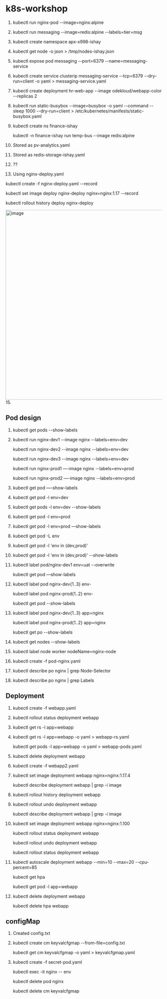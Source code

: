# k8s-workshop

1. kubectl run nginx-pod --image=nginx:alpine
2. kubectl run messaging --image=redis:alpine --labels=tier=msg 
3. kubectl create namespace apx-x998-ishay
4. kubectl get node -o json > /tmp/nodes-ishay.json
5. kubectl expose pod messaging --port=6379 --name=messaging-service
6. kubectl create service clusterip messaging-service --tcp=6379 --dry-run=client -o yaml > messaging-service.yaml
7. kubectl create deployment hr-web-app --image odekloud/webapp-color --replicas 2
8. kubectl run static-busybox --image=busybox  -o yaml --command -- sleep 1000 --dry-run=client > /etc/kubernetes/manifests/static-busybox.yaml
9. kubectl create ns finance-ishay
   
   kubectl -n finance-ishay run temp-bus --image redis:alpine
10.  Stored as pv-analytics.yaml
11. Stored as redis-storage-ishay.yaml
12. ??
13.  Using nginx-deploy.yaml

kubectl create -f nginx-deploy.yaml --record 

kubectl set image deploy nginx-deploy nginx=nginx:1.17 --record 

kubectl rollout history deploy nginx-deploy

<img width="611" alt="image" src="https://user-images.githubusercontent.com/89786937/198843559-a18e9d0e-264b-4039-bf56-a5be31e938a6.png">
15. 


## Pod design
1. kubectl get pods --show-labels
2. kubectl run nginx-dev1 --image nginx --labels=env=dev 
 
   kubectl run nginx-dev2 --image nginx --labels=env=dev

   kubectl run nginx-dev3 --image nginx --labels=env=dev

   kubectl run nginx-prod1 —-image nginx --labels=env=prod

   kubectl run nginx-prod2 —-image nginx --labels=env=prod

3. kubectl get pod —-show-labels
4. kubectl get pod -l env=dev
5. kubectl get pods -l env=dev --show-labels
6. kubectl get pod -l env=prod
7. kubectl get pod -l env=prod —show-labels
8. kubectl get pod -L env
9. kubectl get pod -l 'env in (dev,prod)'
10. kubectl get pod -l 'env in (dev,prod)' --show-labels
11. kubectl label pod/nginx-dev1 env=uat --overwrite

    kubectl get pod —show-labels

12. kubectl label pod nginx-dev{1..3} env-

    kubectl label pod nginx-prod{1..2} env-
    
    kubectl get pod --show-labels
13. kubectl label pod nginx-dev{1..3} app=nginx
    
    kubectl label pod nginx-prod{1..2} app=nginx
    
    kubectl get po --show-labels
14. kubectl get nodes --show-labels
15. kubectl label node worker nodeName=nginx-node   
16. kubectl create -f pod-nginx.yaml
17. kubectl describe po nginx | grep Node-Selector
18. kubectl describe po nginx | grep Labels

## Deployment
1. kubectl create -f webapp.yaml
2. kubectl rollout status deployment webapp
3. kubectl get rs -l app=webapp
4. kubectl get rs -l app=webapp -o yaml > webapp-rs.yaml

   kubectl get pods -l app=webapp -o yaml > webapp-pods.yaml
   
5. kubectl delete deployment webapp
6. kubectl create -f webapp2.yaml
7. kubectl set image deployment webapp nginx=nginx:1.17.4

   kubectl describe deployment webapp | grep -i image
8. kubectl rollout history deployment webapp
9. kubectl rollout undo deployment webapp

   kubectl describe deployment webapp | grep -i image
  
10. kubectl set image deployment webapp nginx=nginx:1.100

    kubectl rollout status deployment webapp 
    
    kubectl rollout undo deployment webapp

    kubectl rollout status deployment webapp
    
11. kubectl autoscale deployment webapp --min=10 --max=20 --cpu-percent=85

    kubectl get hpa
    
    kubectl get pod -l app=webapp
    
12. kubectl delete deployment webapp

    kubectl delete hpa webapp
    
## configMap
1. Created config.txt
2. kubectl create cm keyvalcfgmap --from-file=config.txt

   kubectl get cm keyvalcfgmap -o yaml > keyvalcfgmap.yaml
   
3. kubectl create -f secret-pod.yaml

   kubectl exec -it nginx -- env
   
   kubectl delete pod nginx
   
   kubectl delete cm keyvalcfgmap
